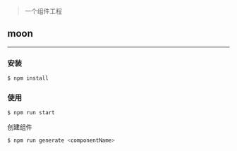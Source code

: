 
> 一个组件工程

## moon
---
### 安装

``` bash
$ npm install
```

### 使用

``` bash
$ npm run start
```

创建组件

``` bash
$ npm run generate <componentName>
```

